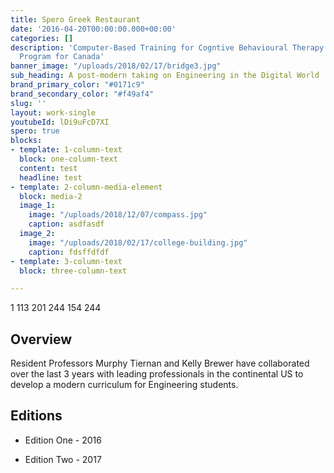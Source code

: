 ```yaml
---
title: Spero Greek Restaurant
date: '2016-04-20T00:00:00.000+00:00'
categories: []
description: 'Computer-Based Training for Cogntive Behavioural Therapy: An Addictions
  Program for Canada'
banner_image: "/uploads/2018/02/17/bridge3.jpg"
sub_heading: A post-modern taking on Engineering in the Digital World
brand_primary_color: "#0171c9"
brand_secondary_color: "#f49af4"
slug: ''
layout: work-single
youtubeId: lDi9uFcD7XI
spero: true
blocks:
- template: 1-column-text
  block: one-column-text
  content: test
  headline: test
- template: 2-column-media-element
  block: media-2
  image_1:
    image: "/uploads/2018/12/07/compass.jpg"
    caption: asdfasdf
  image_2:
    image: "/uploads/2018/02/17/college-building.jpg"
    caption: fdsffdfdf
- template: 3-column-text
  block: three-column-text

---
```

1	113	201	
244	154	244	
## Overview

Resident Professors Murphy Tiernan and Kelly Brewer have collaborated over the last 3 years with leading professionals in the continental US to develop a modern curriculum for Engineering students.

## Editions

* Edition One - 2016

* Edition Two - 2017